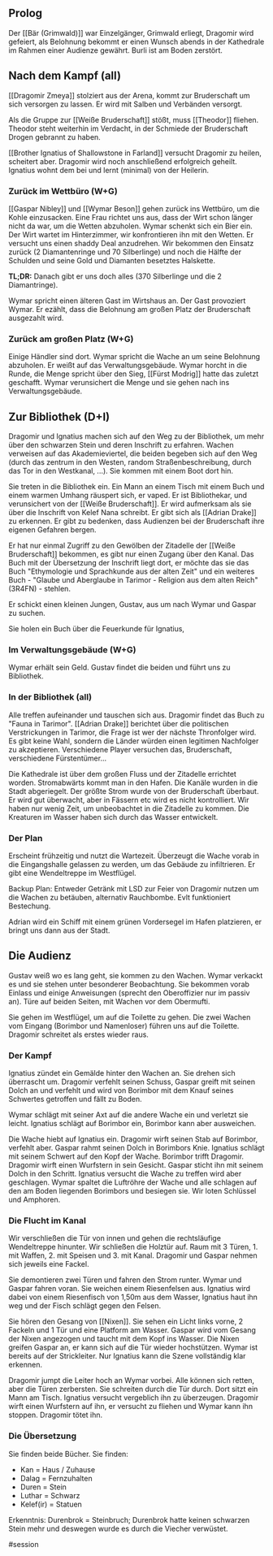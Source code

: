 ## Prolog
Der [[Bär (Grimwald)]] war Einzelgänger, Grimwald erliegt, Dragomir wird gefeiert, als Belohnung bekommt er einen Wunsch abends in der Kathedrale im Rahmen einer Audienze gewährt. Burli ist am Boden zerstört.

## Nach dem Kampf (all)
[[Dragomir Zmeya]] stolziert aus der Arena, kommt zur Bruderschaft um sich versorgen zu lassen. Er wird mit Salben und Verbänden versorgt. 

Als die Gruppe zur [[Weiße Bruderschaft]] stößt, muss [[Theodor]] fliehen. Theodor steht weiterhin im Verdacht, in der Schmiede der Bruderschaft Drogen gebrannt zu haben. 

[[Brother Ignatius of Shallowstone in Farland]] versucht Dragomir zu heilen, scheitert aber. Dragomir wird noch anschließend erfolgreich geheilt. Ignatius wohnt dem bei und lernt (minimal) von der Heilerin.

### Zurück im Wettbüro (W+G)
[[Gaspar Nibley]] und [[Wymar Beson]] gehen zurück ins Wettbüro, um die Kohle einzusacken. Eine Frau richtet uns aus, dass der Wirt schon länger nicht da war, um die Wetten abzuholen. Wymar schenkt sich ein Bier ein. Der Wirt wartet im Hinterzimmer, wir konfrontieren ihn mit den Wetten. Er versucht uns einen shaddy Deal anzudrehen. Wir bekommen den Einsatz zurück (2 Diamantenringe und 70 Silberlinge) und noch die Hälfte der Schulden und seine Gold und Diamanten besetztes Halskette.

**TL;DR:** Danach gibt er uns doch alles (370 Silberlinge und die 2 Diamantringe).

Wymar spricht einen älteren Gast im Wirtshaus an. Der Gast provoziert Wymar. Er ezählt, dass die Belohnung am großen Platz der Bruderschaft ausgezahlt wird.


### Zurück am großen Platz (W+G)
Einige Händler sind dort. Wymar spricht die Wache an um seine Belohnung abzuholen. Er weißt auf das Verwaltungsgebäude. Wymar horcht in die Runde, die Menge spricht über den Sieg, [[Fürst Modrig]] hatte das zuletzt geschafft. Wymar verunsichert die Menge und sie gehen nach ins Verwaltungsgebäude.


## Zur Bibliothek (D+I)
Dragomir und Ignatius machen sich auf den Weg zu der Bibliothek, um mehr über den schwarzen Stein und deren Inschrift zu erfahren. Wachen verweisen auf das Akademieviertel, die beiden begeben sich auf den Weg (durch das zentrum in den Westen, random Straßenbeschreibung, durch das Tor in den Westkanal, ...). Sie kommen mit einem Boot dort hin. 

Sie treten in die Bibliothek ein. Ein Mann an einem Tisch mit einem Buch und einem warmen Umhang räuspert sich, er vaped. Er ist Bibliothekar, und verunsichert von der [[Weiße Bruderschaft]]. Er wird aufmerksam als sie über die Inschrift von Kelef Nana schreibt. Er gibt sich als [[Adrian Drake]] zu erkennen. Er gibt zu bedenken, dass Audienzen bei der Bruderschaft ihre eigenen Gefahren bergen.

Er hat nur einmal Zugriff zu den Gewölben der Zitadelle der [[Weiße Bruderschaft]] bekommen, es gibt nur einen Zugang über den Kanal. Das Buch mit der Übersetzung der Inschrift liegt dort, er möchte das sie das Buch "Ethymologie und Sprachkunde aus der alten Zeit" und ein weiteres Buch - "Glaube und Aberglaube in Tarimor - Religion aus dem alten Reich" (3R4FN) - stehlen.

Er schickt einen kleinen Jungen, Gustav, aus um nach Wymar und Gaspar zu suchen.

Sie holen ein Buch über die Feuerkunde für Ignatius,


### Im Verwaltungsgebäude (W+G)
Wymar erhält sein Geld. Gustav findet die beiden und führt uns zu Bibliothek.


### In der Bibliothek (all)
Alle treffen aufeinander und tauschen sich aus. Dragomir findet das Buch zu "Fauna in Tarimor". [[Adrian Drake]] berichtet über die politischen Verstrickungen in Tarimor, die Frage ist wer der nächste Thronfolger wird. Es gibt keine Wahl, sondern die Länder würden einen legitimen Nachfolger zu akzeptieren. Verschiedene Player versuchen das, Bruderschaft, verschiedene Fürstentümer...

Die Kathedrale ist über dem großen Fluss und der Zitadelle errichtet worden. Stromabwärts kommt man in den Hafen. Die Kanäle wurden in die Stadt abgeriegelt. Der größte Strom wurde von der Bruderschaft überbaut. Er wird gut überwacht, aber in Fässern etc wird es nicht kontrolliert. Wir haben nur wenig Zeit, um unbeobachtet in die Zitadelle zu kommen. Die Kreaturen im Wasser haben sich durch das Wasser entwickelt.

### Der Plan
Erscheint frühzeitig und nutzt die Wartezeit. Überzeugt die Wache vorab in die Eingangshalle gelassen zu werden, um das Gebäude zu infiltrieren. Er gibt eine Wendeltreppe im Westflügel.

Backup Plan: Entweder Getränk mit LSD zur Feier von Dragomir nutzen um die Wachen zu betäuben, alternativ Rauchbombe. Evlt funktioniert Bestechung.

Adrian wird ein Schiff mit einem grünen Vordersegel im Hafen platzieren, er bringt uns dann aus der Stadt. 

## Die Audienz
Gustav weiß wo es lang geht, sie kommen zu den Wachen. Wymar verkackt es und sie stehen unter besonderer Beobachtung. Sie bekommen vorab Einlass und einige Anweisungen (sprecht den Oberoffizier nur im passiv an). Türe auf beiden Seiten, mit Wachen vor dem Obermufti.

Sie gehen im Westflügel, um auf die Toilette zu gehen. Die zwei Wachen vom Eingang (Borimbor und Namenloser) führen uns auf die Toilette. Dragomir schreitet als erstes wieder raus.

### Der Kampf
Ignatius zündet ein Gemälde hinter den Wachen an. Sie drehen sich überrascht um. Dragomir verfehlt seinen Schuss, Gaspar greift mit seinen Dolch an und verfehlt und wird von Borimbor mit dem Knauf seines Schwertes getroffen und fällt zu Boden.

Wymar schlägt mit seiner Axt auf die andere Wache ein und verletzt sie leicht. Ignatius schlägt auf Borimbor ein, Borimbor kann aber ausweichen.

Die Wache hiebt auf Ignatius ein. Dragomir wirft seinen Stab auf Borimbor, verfehlt aber. Gaspar rahmt seinen Dolch in Borimbors Knie. Ignatius schlägt mit seinem Schwert auf den Kopf der Wache. Borimbor trifft Dragomir. Dragomir wirft einen Wurfstern in sein Gesicht. Gaspar sticht ihn mit seinem Dolch in den Schritt. Ignatius versucht die Wache zu treffen wird aber geschlagen. Wymar spaltet die Luftröhre der Wache und alle schlagen auf den am Boden liegenden Borimbors und besiegen sie. Wir loten Schlüssel und Amphoren.

### Die Flucht im Kanal
Wir verschließen die Tür von innen und gehen die rechtsläufige Wendeltreppe hinunter. Wir schließen die Holztür auf. Raum mit 3 Türen, 1. mit Waffen, 2. mit Speisen und 3. mit Kanal. Dragomir und Gaspar nehmen sich jeweils eine Fackel.

Sie demontieren zwei Türen und fahren den Strom runter. Wymar und Gaspar fahren voran. Sie weichen einem Riesenfelsen aus. Ignatius wird dabei von einem Riesenfisch von 1,50m aus dem Wasser, Ignatius haut ihn weg und der Fisch schlägt gegen den Felsen.

Sie hören den Gesang von [[Nixen]]. Sie sehen ein Licht links vorne, 2 Fackeln und 1 Tür und eine Platform am Wasser. Gaspar wird vom Gesang der Nixen angezogen und taucht mit dem Kopf ins Wasser. Die Nixen greifen Gaspar an, er kann sich auf die Tür wieder hochstützen. Wymar ist bereits auf der Strickleiter. Nur Ignatius kann die Szene vollständig klar erkennen.

Dragomir jumpt die Leiter hoch an Wymar vorbei. Alle können sich retten, aber die Türen zerbersten. Sie schreiten durch die Tür durch. Dort sitzt ein Mann am Tisch. Ignatius versucht vergeblich ihn zu überzeugen. Dragomir wirft einen Wurfstern auf ihn, er versucht zu fliehen und Wymar kann ihn stoppen. Dragomir tötet ihn.

### Die Übersetzung
Sie finden beide Bücher. Sie finden: 
* Kan = Haus / Zuhause
* Dalag = Fernzuhalten
* Duren = Stein
* Luthar = Schwarz
* Kelef(ir) = Statuen

Erkenntnis: Durenbrok = Steinbruch; Durenbrok hatte keinen schwarzen Stein mehr und deswegen wurde es durch die Viecher verwüstet.


#session 